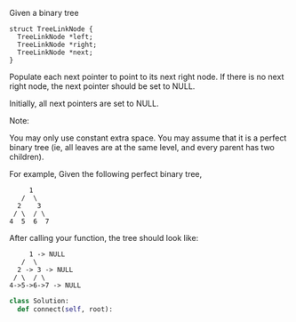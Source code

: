 
Given a binary tree

    struct TreeLinkNode {
      TreeLinkNode *left;
      TreeLinkNode *right;
      TreeLinkNode *next;
    }



Populate each next pointer to point to its next right node. If there is no next right node, the next pointer should be set to NULL.

Initially, all next pointers are set to NULL.


Note:

You may only use constant extra space.
You may assume that it is a perfect binary tree (ie, all leaves are at the same level, and every parent has two children).




For example,
Given the following perfect binary tree,

         1
       /  \
      2    3
     / \  / \
    4  5  6  7



After calling your function, the tree should look like:

         1 -> NULL
       /  \
      2 -> 3 -> NULL
     / \  / \
    4->5->6->7 -> NULL




```python
class Solution:
  def connect(self, root):
```
